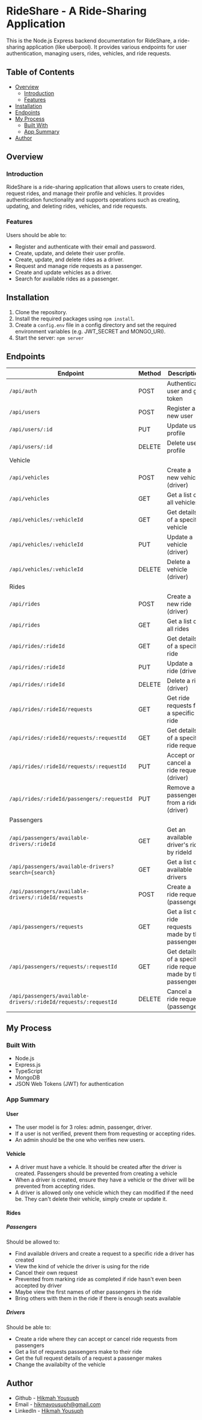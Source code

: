 # RideShare - A Ride-Sharing Application

This is the Node.js Express backend documentation for RideShare, a ride-sharing application (like uberpool). It provides various endpoints for user authentication, managing users, rides, vehicles, and ride requests.

## Table of Contents

- [Overview](#overview)
  - [Introduction](#introduction)
  - [Features](#features)
- [Installation](#installation)
- [Endpoints](#endpoints)
- [My Process](#my-process)
  - [Built With](#built-with)
  - [App Summary](#app-summary)
- [Author](#author)

## Overview

### Introduction

RideShare is a ride-sharing application that allows users to create rides, request rides, and manage their profile and vehicles. It provides authentication functionality and supports operations such as creating, updating, and deleting rides, vehicles, and ride requests.

### Features

Users should be able to:

- Register and authenticate with their email and password.
- Create, update, and delete their user profile.
- Create, update, and delete rides as a driver.
- Request and manage ride requests as a passenger.
- Create and update vehicles as a driver.
- Search for available rides as a passenger.

## Installation

1. Clone the repository.
2. Install the required packages using `npm install`.
3. Create a `config.env` file in a config directory and set the required environment variables (e.g. JWT_SECRET and MONGO_URI).
4. Start the server: `npm server`

## Endpoints

| Endpoint                                           | Method | Description                                   |
| -------------------------------------------------- | ------ | --------------------------------------------- |
| `/api/auth`                                        | POST   | Authenticate user and get token               |
| `/api/users`                                       | POST   | Register a new user                           |
| `/api/users/:id`                                   | PUT    | Update user profile                           |
| `/api/users/:id`                                   | DELETE | Delete user profile                           |
|  Vehicle                                           |        |                                               |
| `/api/vehicles`                                    | POST   | Create a new vehicle (driver)                  |
| `/api/vehicles`                                    | GET    | Get a list of all vehicles                     |
| `/api/vehicles/:vehicleId`                         | GET    | Get details of a specific vehicle              |
| `/api/vehicles/:vehicleId`                         | PUT    | Update a vehicle (driver)                      |
| `/api/vehicles/:vehicleId`                         | DELETE | Delete a vehicle (driver)                      |
|  Rides                                             |        |                                                |
| `/api/rides`                                       | POST   | Create a new ride (driver)                     |
| `/api/rides`                                       | GET    | Get a list of all rides                        |
| `/api/rides/:rideId`                               | GET    | Get details of a specific ride                 |
| `/api/rides/:rideId`                               | PUT    | Update a ride (driver)                         |
| `/api/rides/:rideId`                               | DELETE | Delete a ride (driver)                         |
| `/api/rides/:rideId/requests`                      | GET    | Get ride requests for a specific ride          |
| `/api/rides/:rideId/requests/:requestId`           | GET    | Get details of a specific ride request         |
| `/api/rides/:rideId/requests/:requestId`           | PUT    | Accept or cancel a ride request (driver)       |
| `/api/rides/:rideId/passengers/:requestId`         | PUT    | Remove a passenger from a ride (driver)        |
|  Passengers                                        |        |                                               |
| `/api/passengers/available-drivers/:rideId`        | GET    | Get an available driver's ride by rideId       |
| `/api/passengers/available-drivers?search={search}`| GET    | Get a list of available drivers                |
| `/api/passengers/available-drivers/:rideId/requests`         | POST   | Create a ride request (passenger)              |
| `/api/passengers/requests`                         | GET    | Get a list of ride requests made by the passenger |
| `/api/passengers/requests/:requestId`              | GET    | Get details of a specific ride request made by the passenger |
| `/api/passengers/available-drivers/:rideId/requests/:requestId` | DELETE | Cancel a ride request (passenger)              |


## My Process

### Built With

- Node.js
- Express.js
- TypeScript
- MongoDB
- JSON Web Tokens (JWT) for authentication

### App Summary

#### User
- The user model is for 3 roles: admin, passenger, driver.
- If a user is not verified, prevent them from requesting or accepting rides. 
- An admin should be the one who verifies new users.

#### Vehicle
- A driver must have a vehicle. It should be created after the driver is created. Passengers should be prevented from creating a vehicle
- When a driver is created, ensure they have a vehicle or the driver will be prevented from accepting rides.
- A driver is allowed only one vehicle which they can modified if the need be. They can't delete their vehicle, simply create or update it.

#### Rides
##### Passengers
Should be allowed to:
- Find available drivers and create a request to a specific ride a driver has created
- View the kind of vehicle the driver is using for the ride
- Cancel their own request
- Prevented from marking ride as completed if ride hasn't even been accepted by driver
- Maybe view the first names of other passengers in the ride
- Bring others with them in the ride if there is enough seats available

##### Drivers
Should be able to:
- Create a ride where they can accept or cancel ride requests from passengers
- Get a list of requests passengers make to their ride
- Get the full request details of a request a passenger makes
- Change the availabilty of the vehicle


## Author

- Github - [Hikmah Yousuph](https://github.com/Hikmahx)
- Email - [hikmayousuph@gmail.com](hikmayousuph@gmail.com)
- LinkedIn - [Hikmah Yousuph](linkedin.com/in/hikmah-yousuph-449467204/)